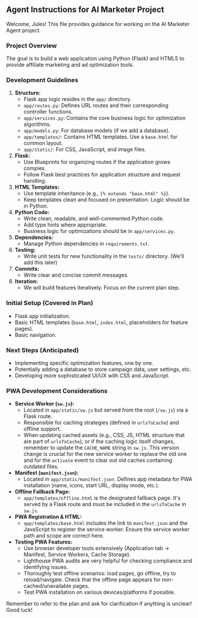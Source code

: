 ## Agent Instructions for AI Marketer Project

Welcome, Jules! This file provides guidance for working on the AI Marketer Agent project.

### Project Overview
The goal is to build a web application using Python (Flask) and HTML5 to provide affiliate marketing and ad optimization tools.

### Development Guidelines
1.  **Structure:**
    *   Flask app logic resides in the `app/` directory.
    *   `app/routes.py`: Defines URL routes and their corresponding controller functions.
    *   `app/services.py`: Contains the core business logic for optimization algorithms.
    *   `app/models.py`: For database models (if we add a database).
    *   `app/templates/`: Contains HTML templates. Use a `base.html` for common layout.
    *   `app/static/`: For CSS, JavaScript, and image files.
2.  **Flask:**
    *   Use Blueprints for organizing routes if the application grows complex.
    *   Follow Flask best practices for application structure and request handling.
3.  **HTML Templates:**
    *   Use template inheritance (e.g., `{% extends "base.html" %}`).
    *   Keep templates clean and focused on presentation. Logic should be in Python.
4.  **Python Code:**
    *   Write clean, readable, and well-commented Python code.
    *   Add type hints where appropriate.
    *   Business logic for optimizations should be in `app/services.py`.
5.  **Dependencies:**
    *   Manage Python dependencies in `requirements.txt`.
6.  **Testing:**
    *   Write unit tests for new functionality in the `tests/` directory. (We'll add this later)
7.  **Commits:**
    *   Write clear and concise commit messages.
8.  **Iteration:**
    *   We will build features iteratively. Focus on the current plan step.

### Initial Setup (Covered in Plan)
*   Flask app initialization.
*   Basic HTML templates (`base.html`, `index.html`, placeholders for feature pages).
*   Basic navigation.

### Next Steps (Anticipated)
*   Implementing specific optimization features, one by one.
*   Potentially adding a database to store campaign data, user settings, etc.
*   Developing more sophisticated UI/UX with CSS and JavaScript.

### PWA Development Considerations
*   **Service Worker (`sw.js`):**
    *   Located in `app/static/sw.js` but served from the root (`/sw.js`) via a Flask route.
    *   Responsible for caching strategies (defined in `urlsToCache`) and offline support.
    *   When updating cached assets (e.g., CSS, JS, HTML structure that are part of `urlsToCache`), or if the caching logic itself changes, remember to update the `CACHE_NAME` string in `sw.js`. This version change is crucial for the new service worker to replace the old one and for the `activate` event to clear out old caches containing outdated files.
*   **Manifest (`manifest.json`):**
    *   Located in `app/static/manifest.json`. Defines app metadata for PWA installation (name, icons, start URL, display mode, etc.).
*   **Offline Fallback Page:**
    *   `app/templates/offline.html` is the designated fallback page. It's served by a Flask route and must be included in the `urlsToCache` in `sw.js`.
*   **PWA Registration & HTML:**
    *   `app/templates/base.html` includes the link to `manifest.json` and the JavaScript to register the service worker. Ensure the service worker path and scope are correct here.
*   **Testing PWA Features:**
    *   Use browser developer tools extensively (Application tab -> Manifest, Service Workers, Cache Storage).
    *   Lighthouse PWA audits are very helpful for checking compliance and identifying issues.
    *   Thoroughly test offline scenarios: load pages, go offline, try to reload/navigate. Check that the offline page appears for non-cached/unavailable pages.
    *   Test PWA installation on various devices/platforms if possible.

Remember to refer to the plan and ask for clarification if anything is unclear! Good luck!
